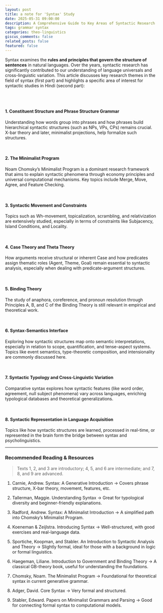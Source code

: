```yaml
---
layout: post
title: a note for 'Syntax' Study
date: 2025-05-31 09:00:00
description: A Comprehensive Guide to Key Areas of Syntactic Research
tags: grammar syntax
categories: theo-linguistics
giscus_comments: false
related_posts: false
featured: false
---
```


Syntax examines the **rules and principles that govern the structure of sentences** in natural languages. Over the years, syntactic research has significantly contributed to our understanding of language universals and cross-linguistic variation. This article discusses key research themes in the field of syntax (first part) and highlights a specific area of interest for syntactic studies in Hindi (second part):

<br>
<br>

#### 1. Constituent Structure and Phrase Structure Grammar
Understanding how words group into phrases and how phrases build hierarchical syntactic structures (such as NPs, VPs, CPs) remains crucial. X-bar theory and later, minimalist projections, help formalize such structures.

<br>

#### 2. The Minimalist Program
Noam Chomsky’s Minimalist Program is a dominant research framework that aims to explain syntactic phenomena through economy principles and universal computational mechanisms. Key topics include Merge, Move, Agree, and Feature Checking.

<br>

#### 3. Syntactic Movement and Constraints
Topics such as Wh-movement, topicalization, scrambling, and relativization are extensively studied, especially in terms of constraints like Subjacency, Island Conditions, and Locality.

<br>

#### 4. Case Theory and Theta Theory
How arguments receive structural or inherent Case and how predicates assign thematic roles (Agent, Theme, Goal) remain essential to syntactic analysis, especially when dealing with predicate-argument structures.

<br>

#### 5. Binding Theory
The study of anaphora, coreference, and pronoun resolution through Principles A, B, and C of the Binding Theory is still relevant in empirical and theoretical work.

<br>

#### 6. Syntax-Semantics Interface
Exploring how syntactic structures map onto semantic interpretations, especially in relation to scope, quantification, and tense-aspect systems. Topics like event semantics, type-theoretic composition, and intensionality are commonly discussed here.

<br>

#### 7. Syntactic Typology and Cross-Linguistic Variation
Comparative syntax explores how syntactic features (like word order, agreement, null subject phenomena) vary across languages, enriching typological databases and theoretical generalizations.

<br>

#### 8. Syntactic Representation in Language Acquisition 
Topics like how syntactic structures are learned, processed in real-time, or represented in the brain form the bridge between syntax and psycholinguistics.

---

### Recommended Reading & Resources
>Texts 1, 2, and 3 are introductory; 4, 5, and 6 are intermediate; and 7, 8, and 9 are advanced.

1. Carnie, Andrew. Syntax: A Generative Introduction → Covers phrase structure, X-bar theory, movement, features, etc.

2. Tallerman, Maggie. Understanding Syntax → Great for typological diversity and beginner-friendly explanations.

3. Radford, Andrew. Syntax: A Minimalist Introduction → A simplified path into Chomsky’s Minimalist Program.

4. Koeneman & Zeijlstra. Introducing Syntax → Well-structured, with good exercises and real-language data.

5. Sportiche, Koopman, and Stabler. An Introduction to Syntactic Analysis and Theory → Slightly formal, ideal for those with a background in logic or formal linguistics.

6. Haegeman, Liliane. Introduction to Government and Binding Theory → A classical GB-theory book, useful for understanding the foundations.

7. Chomsky, Noam. The Minimalist Program → Foundational for theoretical syntax in current generative grammar.

8. Adger, David. Core Syntax → Very formal and structured.

9. Stabler, Edward. Papers on Minimalist Grammars and Parsing → Good for connecting formal syntax to computational models.